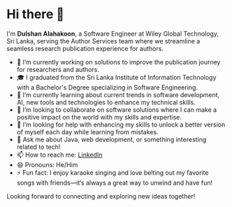# Hi there 👋

I'm **Dulshan Alahakoon**, a Software Engineer at Wiley Global Technology, Sri Lanka, serving the Author Services team where we streamline a seamless research publication experience for authors.

- 🔭 I’m currently working on solutions to improve the publication journey for researchers and authors.
- 🎓 I graduated from the Sri Lanka Institute of Information Technology with a Bachelor's Degree specializing in Software Engineering.
- 🌱 I’m currently learning about current trends in software development, AI, new tools and technologies to enhance my technical skills.
- 👯 I’m looking to collaborate on software solutions where I can make a positive impact on the world with my skills and expertise.
- 🤔 I’m looking for help with enhancing my skills to unlock a better version of myself each day while learning from mistakes.
- 💬 Ask me about Java, web development, or something interesting related to tech!
- 📫 How to reach me: [LinkedIn](https://www.linkedin.com/in/dulshan-alahakoon/)
- 😄 Pronouns: He/Him
- ⚡ Fun fact: I enjoy karaoke singing and love belting out my favorite songs with friends—it’s always a great way to unwind and have fun!

Looking forward to connecting and exploring new ideas together!
